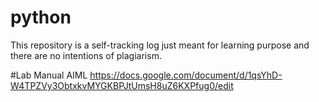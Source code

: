 # python

This repository is a self-tracking log just meant for learning purpose and there are no intentions of plagiarism.

#Lab Manual AIML
https://docs.google.com/document/d/1qsYhD-W4TPZVy3ObtxkvMYGKBPJtUmsH8uZ6KXPfug0/edit


